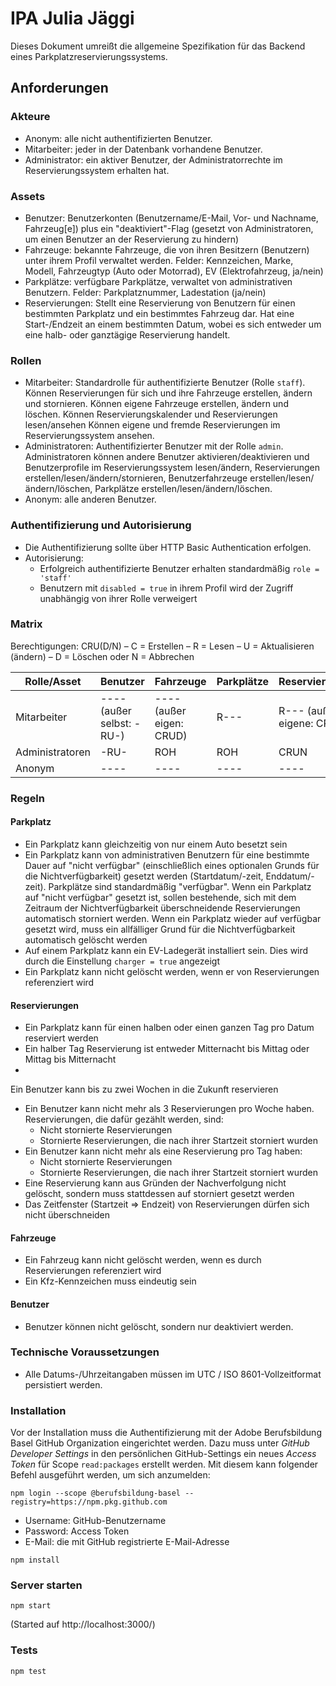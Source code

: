 # IPA Julia Jäggi
Dieses Dokument umreißt die allgemeine Spezifikation für das Backend eines Parkplatzreservierungssystems.

## Anforderungen

### Akteure
- Anonym: alle nicht authentifizierten Benutzer.
- Mitarbeiter: jeder in der Datenbank vorhandene Benutzer.
- Administrator: ein aktiver Benutzer, der Administratorrechte im Reservierungssystem erhalten hat.

### Assets
- Benutzer: Benutzerkonten (Benutzername/E-Mail, Vor- und Nachname, Fahrzeug[e]) plus ein "deaktiviert"-Flag (gesetzt von Administratoren, um einen Benutzer an der Reservierung zu hindern)
- Fahrzeuge: bekannte Fahrzeuge, die von ihren Besitzern (Benutzern) unter ihrem Profil verwaltet werden. Felder: Kennzeichen,
  Marke, Modell, Fahrzeugtyp (Auto oder Motorrad), EV (Elektrofahrzeug, ja/nein)
- Parkplätze: verfügbare Parkplätze, verwaltet von administrativen Benutzern. Felder: Parkplatznummer, Ladestation (ja/nein)
- Reservierungen: Stellt eine Reservierung von Benutzern für einen bestimmten Parkplatz und ein bestimmtes Fahrzeug dar. Hat eine Start-/Endzeit
  an einem bestimmten Datum, wobei es sich entweder um eine halb- oder ganztägige Reservierung handelt.

### Rollen
- Mitarbeiter: Standardrolle für authentifizierte Benutzer (Rolle `staff`).
  Können Reservierungen für sich und ihre Fahrzeuge erstellen, ändern und stornieren. Können eigene Fahrzeuge erstellen, ändern und löschen. Können Reservierungskalender und Reservierungen lesen/ansehen
  Können eigene und fremde Reservierungen im Reservierungssystem ansehen.
- Administratoren: Authentifizierter Benutzer mit der Rolle `admin`. Administratoren können andere Benutzer aktivieren/deaktivieren und
  Benutzerprofile im Reservierungssystem lesen/ändern, Reservierungen erstellen/lesen/ändern/stornieren, Benutzerfahrzeuge erstellen/lesen/ändern/löschen,
  Parkplätze erstellen/lesen/ändern/löschen.
- Anonym: alle anderen Benutzer.

### Authentifizierung und Autorisierung
- Die Authentifizierung sollte über HTTP Basic Authentication erfolgen.
- Autorisierung:
  - Erfolgreich authentifizierte Benutzer erhalten standardmäßig `role = 'staff'`
  - Benutzern mit `disabled = true` in ihrem Profil wird der Zugriff unabhängig von ihrer Rolle verweigert

### Matrix
Berechtigungen: CRU(D/N)
– C = Erstellen
– R = Lesen
– U = Aktualisieren (ändern)
– D = Löschen oder N = Abbrechen

| Rolle/Asset | Benutzer                    | Fahrzeuge          | Parkplätze   | Reservierungen           |
|-------------|-----------------------------|--------------------|--------------|------------------------- |
| Mitarbeiter | ---- (außer selbst: -RU-) | ---- (außer eigen: CRUD) | R--- | R--- (außer eigene: CRUN) |
| Administratoren | -RU- | ROH | ROH | CRUN |
| Anonym | ---- | ---- | ---- | ---- |

### Regeln

#### Parkplatz
- Ein Parkplatz kann gleichzeitig von nur einem Auto besetzt sein
- Ein Parkplatz kann von
  administrativen Benutzern für eine bestimmte Dauer
auf "nicht verfügbar" (einschließlich eines optionalen Grunds für die Nichtverfügbarkeit) gesetzt werden (Startdatum/-zeit, Enddatum/-zeit).
  Parkplätze sind standardmäßig "verfügbar". Wenn ein Parkplatz auf "nicht verfügbar" gesetzt ist, sollen
  bestehende, sich mit dem Zeitraum der Nichtverfügbarkeit überschneidende Reservierungen automatisch storniert werden.
  Wenn ein Parkplatz wieder auf verfügbar gesetzt wird, muss ein allfälliger Grund für die Nichtverfügbarkeit automatisch gelöscht werden
- Auf einem Parkplatz kann ein EV-Ladegerät installiert sein. Dies wird durch die Einstellung `charger = true` angezeigt
- Ein Parkplatz kann nicht gelöscht werden, wenn er von Reservierungen referenziert wird

#### Reservierungen
- Ein Parkplatz kann für einen halben oder einen ganzen Tag pro Datum reserviert werden
- Ein halber Tag Reservierung ist entweder Mitternacht bis Mittag oder Mittag bis Mitternacht
-
 Ein Benutzer kann bis zu zwei Wochen in die Zukunft reservieren
- Ein Benutzer kann nicht mehr als 3 Reservierungen pro Woche haben. Reservierungen, die dafür gezählt werden, sind:
  - Nicht stornierte Reservierungen
  - Stornierte Reservierungen, die nach ihrer Startzeit storniert wurden
- Ein Benutzer kann nicht mehr als eine Reservierung pro Tag haben:
  - Nicht stornierte Reservierungen
  - Stornierte Reservierungen, die nach ihrer Startzeit storniert wurden
- Eine Reservierung kann aus Gründen der Nachverfolgung nicht gelöscht, sondern muss stattdessen auf storniert gesetzt werden
- Das Zeitfenster (Startzeit => Endzeit) von Reservierungen dürfen sich nicht überschneiden

#### Fahrzeuge
- Ein Fahrzeug kann nicht gelöscht werden, wenn es durch Reservierungen referenziert wird
- Ein Kfz-Kennzeichen muss eindeutig sein

#### Benutzer
- Benutzer können nicht gelöscht, sondern nur deaktiviert werden.

### Technische Voraussetzungen
- Alle Datums-/Uhrzeitangaben müssen im UTC / ISO 8601-Vollzeitformat persistiert werden.

### Installation
Vor der Installation muss die Authentifizierung mit der Adobe Berufsbildung Basel GitHub Organization eingerichtet werden.
Dazu muss unter _GitHub Developer Settings_ in den persönlichen GitHub-Settings ein neues _Access Token_ für Scope `read:packages`  erstellt werden. Mit diesem kann folgender Befehl ausgeführt werden, um sich anzumelden:
```
npm login --scope @berufsbildung-basel --registry=https://npm.pkg.github.com
```
- Username: GitHub-Benutzername
- Password: Access Token
- E-Mail: die mit GitHub registrierte E-Mail-Adresse

```
npm install
```

### Server starten
```
npm start
```
(Started auf http://localhost:3000/)

### Tests
```
npm test
```